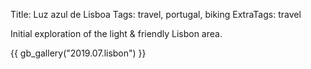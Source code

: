 Title: Luz azul de Lisboa
Tags: travel, portugal, biking
ExtraTags: travel

Initial exploration of the light & friendly Lisbon area.

{{ gb_gallery("2019.07.lisbon") }}

